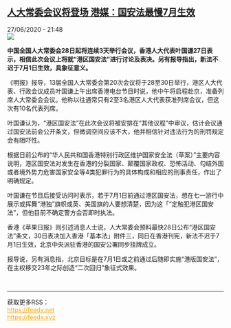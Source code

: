 <!--1593294974000-->
[人大常委会议将登场 港媒：国安法最慢7月生效](http://www.rfi.fr//cn/%E4%B8%AD%E5%9B%BD/20200627-%E4%BA%BA%E5%A4%A7%E5%B8%B8%E5%A7%94%E4%BC%9A%E8%AE%AE%E5%B0%86%E7%99%BB%E5%9C%BA-%E6%B8%AF%E5%AA%92-%E5%9B%BD%E5%AE%89%E6%B3%95%E6%9C%80%E6%85%A27%E6%9C%88%E7%94%9F%E6%95%88)
------

<div>27/06/2020 - 21:48</div><img src="https://s.rfi.fr/media/display/dff35e60-b625-11ea-8c2f-005056bff430/w:310/p:16x9/2020-06-12T125629Z_1557920933_RC2O7H9JJSKA_RTRMADP_3_HONGKONG-PROTESTS.JPG"><p><strong>中国全国人大常委会28日起将连续3天举行会议，香港人大代表叶国谦27日表示，相信此次会议上将就“港区国安法”进行讨论及表决。另有报导指出，新法不迟于7月1日生效，具象征意义。</strong></p><div class="t-content__body u-clearfix"><div class="m-interstitial"></div><p>《明报》报导，13届全国人大常委会第20次会议将于28至30日举行，港区人大代表、行政会议成员叶国谦上午出席香港电台节目时说，他中午将启程赴京，准备列席人大常委会会议。他称以往通常只有2至3名港区人大代表获准列席会议，但这次有10名代表列席。</p><p>叶国谦认为，“港区国安法”在此次会议将被安排在“其他议程”中审议，估计会议通过国安法前会公开条文，但微调空间应该不大，他并相信针对违法行为的刑罚规定会有阻吓性。</p><p>根据日前公布的“华人民共和国香港特别行政区维护国家安全法（草案）”主要内容说明，港区国安法对发生在香港的分裂国家、颠覆国家政权、恐怖活动、勾结外国或者境外势力危害国家安全等4类犯罪行为的具体构成和相应的刑事责任，作出了明确规定。</p><p>叶国谦在节目后接受访问时表示，若于7月1日前通过港区国安法，想在七一游行中展示或挥舞“港独”旗帜或英、美国旗的人要想清楚，因为这「“定触犯港区国安法”，但他目前不确定警方会否即时执法。</p><p>香港《苹果日报》则引述消息人士说，人大常委会预料最快28日公布“港区国安法”条文，30日表决加入香港「基本法」附件三，同日在香港刊宪，新法不迟于7月1日生效，北京中央派驻香港的国安公署同步挂牌成立。</p><p>报导说，另有消息指，北京目标是在7月1日或之前通过后随即实施“港版国安法”，在主权移交23年之际创造“二次回归”象征式效果。</p><div class="o-self-promo o-self-promo--nl o-self-promo--hidden" data-selfpromo-newsletter></div><div class="o-self-promo o-self-promo--app o-self-promo--hidden" data-selfpromo-app></div></div><br><hr><div>获取更多RSS：<br><a href="https://feedx.net" style="color:orange" target="_blank">https://feedx.net</a> <br><a href="https://feedx.xyz" style="color:orange" target="_blank">https://feedx.xyz</a><br></div>
